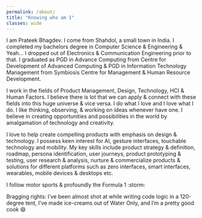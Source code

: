 ```yaml
---
permalink: /about/
title: "Knowing who am I"
classes: wide
---
```


I am Prateek Bhagdev. I come from Shahdol, a small town in India. I completed my bachelors degree in Computer Science & Engineering & Yeah... I dropped out of Electronics & Communication Engineering prior to that. I graduated as PGD in Advance Computing from Centre for Development of Advanced Computing & PGD in Information Technology Management from Symbiosis Centre for Management & Human Resource Development.

I work in the fields of Product Management, Design, Technology, HCI & Human Factors. I believe there is lot that we can apply & connect with these fields into this huge universe & vice versa. I do what I love and I love what I do. I like thinking, observing, & working on ideas whenever have one. I believe in creating opportunities and possibilities in the world by amalgamation of technology and creativity.

I love to help create compelling products with emphasis on design & technology. I possess keen interest for AI, gesture interfaces, touchable technology and mobility. My key skills include product strategy & definition, roadmap, persona identification, user journeys, product prototyping & testing, user research & analysis, nurture & commercialize products & solutions for different platforms such as zero interfaces, smart interfaces, wearables, mobile devices & desktops etc.

I follow motor sports & profoundly the Formula 1 :storm:

Bragging rights: I’ve been almost shot at while writing code logic in a 120-degree tent, I’ve made ice-creams out of Water Only, and I’m a pretty good cook :smile:
